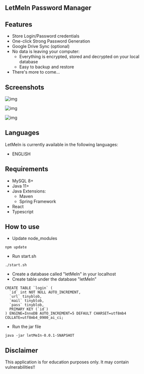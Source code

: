 ## LetMeIn Password Manager

## Features

- Store Login/Password credentials
- One-click Strong Password Generation
- Google Drive Sync (optional)
- No data is leaving your computer:
  - Everything is encrypted, stored and decrypted on your local database
  - Easy to backup and restore
- There's more to come...

## Screenshots

![img](https://i.imgur.com/hvY4EqP.png)

![img](https://i.imgur.com/GODcPxk.png)

![img](https://i.imgur.com/P4x6PrX.png)

## Languages

LetMeIn is currently available in the following languages:
* ENGLISH

## Requirements

- MySQL 8+
- Java 11+
- Java Extensions:
  - Maven
  - Spring Framework
- React
- Typescript


## How to use

- Update node_modules
```
npm update
```

- Run start.sh
```
./start.sh
```

- Create a database called "letMeIn" in your localhost
- Create table under the database "letMeIn"
```
CREATE TABLE `login` (
  `id` int NOT NULL AUTO_INCREMENT,
  `url` tinyblob,
  `mail` tinyblob,
  `pass` tinyblob,
  PRIMARY KEY (`id`)
) ENGINE=InnoDB AUTO_INCREMENT=5 DEFAULT CHARSET=utf8mb4 COLLATE=utf8mb4_0900_ai_ci;
```

- Run the jar file
```
java -jar letMeIn-0.0.1-SNAPSHOT
```

## Disclaimer

This application is for education purposes only. It may contain vulnerabilities!!
